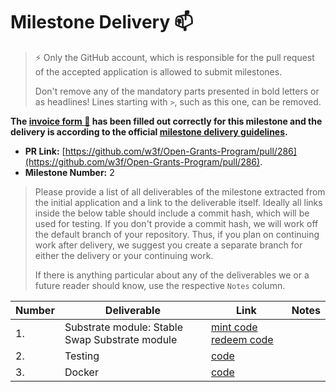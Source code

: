 # Milestone Delivery :mailbox:

> ⚡ Only the GitHub account, which is responsible for the pull request of the accepted application is allowed to submit milestones.
>
> Don't remove any of the mandatory parts presented in bold letters or as headlines! Lines starting with `>`, such as this one, can be removed.

**The [invoice form :pencil:](https://forms.gle/8Wx7nxtq8fKrsuEz8) has been filled out correctly for this milestone and the delivery is according to the official [milestone delivery guidelines](https://github.com/w3f/General-Grants-Program/blob/master/grants/milestone-deliverables-guidelines.md).**

- **PR Link:** [https://github.com/w3f/Open-Grants-Program/pull/286](https://github.com/w3f/Open-Grants-Program/pull/286).
- **Milestone Number:** 2

> Please provide a list of all deliverables of the milestone extracted from the initial application and a link to the deliverable itself. Ideally all links inside the below table should include a commit hash, which will be used for testing. If you don't provide a commit hash, we will work off the default branch of your repository. Thus, if you plan on continuing work after delivery, we suggest you create a separate branch for either the delivery or your continuing work.
>
> If there is anything particular about any of the deliverables we or a future reader should know, use the respective `Notes` column.

| Number | Deliverable                                    | Link                                                                                                                                                                                                                                                                                                | Notes |
| ------ | ---------------------------------------------- | --------------------------------------------------------------------------------------------------------------------------------------------------------------------------------------------------------------------------------------------------------------------------------------------------- | ----- |
| 1.     | Substrate module: Stable Swap Substrate module | [mint code](https://github.com/nutsfinance/stable-asset/blob/c441c511bb4b403fe54346a58f66d52947c78d1b/pallets/stable-asset/src/lib.rs#L515-L569) [redeem code](https://github.com/nutsfinance/stable-asset/blob/c441c511bb4b403fe54346a58f66d52947c78d1b/pallets/stable-asset/src/lib.rs#L631-L800) |       |
| 2.     | Testing                                        | [code](https://github.com/nutsfinance/stable-asset/blob/c441c511bb4b403fe54346a58f66d52947c78d1b/pallets/stable-asset/src/tests.rs)                                                                                                                                                                 |       |
| 3.     | Docker                                         | [code](https://github.com/nutsfinance/stable-asset/blob/c441c511bb4b403fe54346a58f66d52947c78d1b/Dockerfile)                                                                                                                                                                                        |       |
